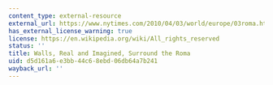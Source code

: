 ```yaml
---
content_type: external-resource
external_url: https://www.nytimes.com/2010/04/03/world/europe/03roma.html?_r=0
has_external_license_warning: true
license: https://en.wikipedia.org/wiki/All_rights_reserved
status: ''
title: Walls, Real and Imagined, Surround the Roma
uid: d5d161a6-e3bb-44c6-8ebd-06db64a7b241
wayback_url: ''
---
```

